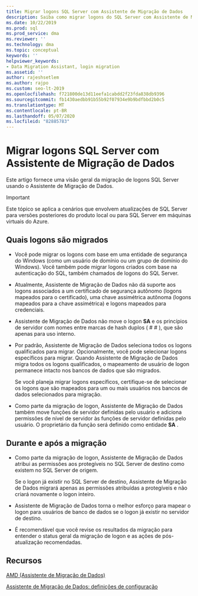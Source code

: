 ```yaml
---
title: Migrar logons SQL Server com Assistente de Migração de Dados
description: Saiba como migrar logons do SQL Server com Assistente de Migração de Dados
ms.date: 10/22/2019
ms.prod: sql
ms.prod_service: dma
ms.reviewer: ''
ms.technology: dma
ms.topic: conceptual
keywords: ''
helpviewer_keywords:
- Data Migration Assistant, login migration
ms.assetid: ''
author: rajeshsetlem
ms.author: rajpo
ms.custom: seo-lt-2019
ms.openlocfilehash: f721800de13d11eefa1cabdd2f23fda838db9396
ms.sourcegitcommit: fb1430aedbb91b55b92f07934e9b9bdfbbd2b0c5
ms.translationtype: MT
ms.contentlocale: pt-BR
ms.lasthandoff: 05/07/2020
ms.locfileid: "82885783"
---
```

# <a name="migrate-sql-server-logins-with-data-migration-assistant"></a>Migrar logons SQL Server com Assistente de Migração de Dados

Este artigo fornece uma visão geral da migração de logons SQL Server usando o Assistente de Migração de Dados.

> [!IMPORTANT]
> Este tópico se aplica a cenários que envolvem atualizações de SQL Server para versões posteriores do produto local ou para SQL Server em máquinas virtuais do Azure.

## <a name="which-logins-are-migrated"></a>Quais logons são migrados

- Você pode migrar os logons com base em uma entidade de segurança do Windows (como um usuário de domínio ou um grupo de domínio do Windows). Você também pode migrar logons criados com base na autenticação do SQL, também chamados de logons do SQL Server.

- Atualmente, Assistente de Migração de Dados não dá suporte aos logons associados a um certificado de segurança autônomo (logons mapeados para o certificado), uma chave assimétrica autônoma (logons mapeados para a chave assimétrica) e logons mapeados para credenciais.

- Assistente de Migração de Dados não move o logon **SA** e os princípios de servidor com nomes entre marcas de hash duplos ( \# \# ), que são apenas para uso interno.

- Por padrão, Assistente de Migração de Dados seleciona todos os logons qualificados para migrar. Opcionalmente, você pode selecionar logons específicos para migrar. Quando Assistente de Migração de Dados migra todos os logons qualificados, o mapeamento de usuário de logon permanece intacto nos bancos de dados que são migrados.

  Se você planeja migrar logons específicos, certifique-se de selecionar os logons que são mapeados para um ou mais usuários nos bancos de dados selecionados para migração.

- Como parte da migração de logon, Assistente de Migração de Dados também move funções de servidor definidas pelo usuário e adiciona permissões de nível de servidor às funções de servidor definidas pelo usuário. O proprietário da função será definido como entidade **SA** .

## <a name="during-and-after-migration"></a>Durante e após a migração

- Como parte da migração de logon, Assistente de Migração de Dados atribui as permissões aos protegíveis no SQL Server de destino como existem no SQL Server de origem.

  Se o logon já existir no SQL Server de destino, Assistente de Migração de Dados migrará apenas as permissões atribuídas a protegíveis e não criará novamente o logon inteiro.

- Assistente de Migração de Dados torna o melhor esforço para mapear o logon para usuários de banco de dados se o logon já existir no servidor de destino.

- É recomendável que você revise os resultados da migração para entender o status geral da migração de logon e as ações de pós-atualização recomendadas.

## <a name="resources"></a>Recursos

[AMD (Assistente de Migração de Dados)](../dma/dma-overview.md)

[Assistente de Migração de Dados: definições de configuração](../dma/dma-configurationsettings.md)
